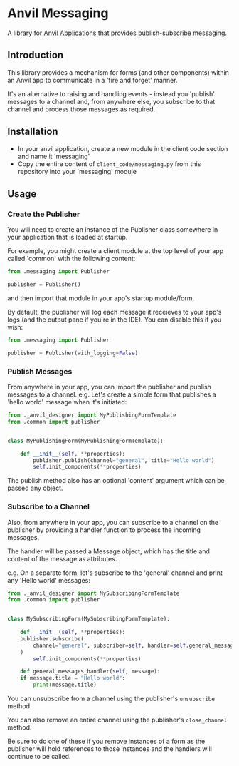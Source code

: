 # Anvil Messaging
A library for [Anvil Applications](https://anvil.works) that provides publish-subscribe
messaging.

## Introduction
This library provides a mechanism for forms (and other components) within an Anvil app
to communicate in a 'fire and forget' manner.

It's an alternative to raising and handling events - instead you 'publish' messages to
a channel and, from anywhere else, you subscribe to that channel and process those
messages as required.

## Installation

  * In your anvil application, create a new module in the client code section and name it 'messaging'
  * Copy the entire content of `client_code/messaging.py` from this repository into your 'messaging' module

## Usage

### Create the Publisher
You will need to create an instance of the Publisher class somewhere in your application
that is loaded at startup.

For example, you might create a client module at the top level of your app called 'common'
with the following content:

```python
from .messaging import Publisher

publisher = Publisher()
```

and then import that module in your app's startup module/form.

By default, the publisher will log each message it receieves to your app's logs (and
the output pane if you're in the IDE). You can disable this if you wish:

```python
from .messaging import Publisher

publisher = Publisher(with_logging=False)
```

### Publish Messages
From anywhere in your app, you can import the publisher and publish messages to a channel.
e.g. Let's create a simple form that publishes a 'hello world' message when it's initiated:

```python
from ._anvil_designer import MyPublishingFormTemplate
from .common import publisher


class MyPublishingForm(MyPublishingFormTemplate):

    def __init__(self, **properties):
        publisher.publish(channel="general", title="Hello world")
        self.init_components(**properties)
```

The publish method also has an optional 'content' argument which can be passed any object.

### Subscribe to a Channel
Also, from anywhere in your app, you can subscribe to a channel on the publisher by
providing a handler function to process the incoming messages.

The handler will be passed a Message object, which has the title and content of the
message as attributes.

e.g. On a separate form, let's subscribe to the 'general' channel and print any 'Hello
world' messages:

```python
from ._anvil_designer import MySubscribingFormTemplate
from .common import publisher


class MySubscribingForm(MySubscribingFormTemplate):
    
    def __init__(self, **properties):
	publisher.subscribe(
	    channel="general", subscriber=self, handler=self.general_messages_handler
	)
        self.init_components(**properties)

    def general_messages_handler(self, message):
	if message.title = "Hello world":
	    print(message.title)
```

You can unsubscribe from a channel using the publisher's `unsubscribe` method. 

You can also remove an entire channel using the publisher's `close_channel` method.

Be sure to do one of these if you remove instances
of a form as the publisher will hold references to those instances and the handlers will
continue to be called.


